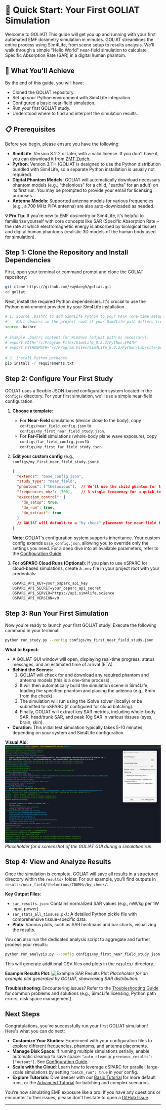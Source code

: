 # 🚀 Quick Start: Your First GOLIAT Simulation

Welcome to GOLIAT! This guide will get you up and running with your first automated EMF dosimetry simulation in minutes. GOLIAT streamlines the entire process using Sim4Life, from scene setup to results analysis. We'll walk through a simple "Hello World" near-field simulation to calculate Specific Absorption Rate (SAR) in a digital human phantom.

## 🎯 What You'll Achieve

By the end of this guide, you will have:
- Cloned the GOLIAT repository.
- Set up your Python environment with Sim4Life integration.
- Configured a basic near-field simulation.
- Run your first GOLIAT study.
- Understood where to find and interpret the simulation results.

## 📋 Prerequisites

Before you begin, please ensure you have the following:

-   **Sim4Life**: Version 8.2.2 or later, with a valid license. If you don't have it, you can download it from [ZMT Zurich](https://zmt.swiss/zurich-model-of-the-human-body/).
-   **Python**: Version 3.11+ (GOLIAT is designed to use the Python distribution bundled with Sim4Life, so a separate Python installation is usually not required).
-   **Digital Phantom Models**: GOLIAT will automatically download necessary phantom models (e.g., "thelonious" for a child, "eartha" for an adult) on its first run. You may be prompted to provide your email for licensing purposes.
-   **Antenna Models**: Supported antenna models for various frequencies (e.g., a 700 MHz PIFA antenna) are also auto-downloaded as needed.

**💡 Pro Tip**: If you're new to EMF dosimetry or Sim4Life, it's helpful to familiarize yourself with core concepts like SAR (Specific Absorption Rate – the rate at which electromagnetic energy is absorbed by biological tissue) and digital human phantoms (realistic 3D models of the human body used for simulation).

## Step 1: Clone the Repository and Install Dependencies

First, open your terminal or command prompt and clone the GOLIAT repository:

```bash
git clone https://github.com/rwydaegh/goliat.git
cd goliat
```

Next, install the required Python dependencies. It's crucial to use the Python environment provided by your Sim4Life installation.

```bash
# 1. Source .bashrc to add Sim4Life Python to your PATH (one-time setup)
#    Edit .bashrc in the project root if your Sim4Life path differs from the default.
source .bashrc

# Example .bashrc content for Windows (adjust path as necessary):
# export PATH="/c/Program Files/Sim4Life_8.2.2/Python:$PATH"
# export PYTHONPATH="/c/Program Files/Sim4Life_8.2.2/Python/Lib/site-packages:$PYTHONPATH"

# 2. Install Python packages
pip install -r requirements.txt
```

## Step 2: Configure Your First Study

GOLIAT uses a flexible JSON-based configuration system located in the `configs/` directory. For your first simulation, we'll use a simple near-field configuration.

1.  **Choose a template**:
    -   For **Near-Field** simulations (device close to the body), copy `configs/near_field_config.json` to `configs/my_first_near_field_study.json`.
    -   For **Far-Field** simulations (whole-body plane wave exposure), copy `configs/far_field_config.json` to `configs/my_first_far_field_study.json`.

2.  **Edit your custom config** (e.g., `configs/my_first_near_field_study.json`):
    ```json
    {
      "extends": "base_config.json",
      "study_type": "near_field",
      "phantoms": ["thelonious"],  // We'll use the child phantom for this example
      "frequencies_mhz": [700],    // A single frequency for a quick test run
      "execution_control": {
        "do_setup": true,
        "do_run": true,
        "do_extract": true
      }
      // GOLIAT will default to a "by_cheek" placement for near-field if not specified
    }
    ```
    **Note**: GOLIAT's configuration system supports inheritance. Your custom config extends `base_config.json`, allowing you to override only the settings you need. For a deep dive into all available parameters, refer to the [Configuration Guide](configuration.md).

3.  **For oSPARC Cloud Runs (Optional)**: If you plan to use oSPARC for cloud-based simulations, create a `.env` file in your project root with your credentials:
    ```
    OSPARC_API_KEY=your_osparc_api_key
    OSPARC_API_SECRET=your_osparc_api_secret
    OSPARC_API_SERVER=https://api.sim4life.science
    OSPARC_API_VERSION=v0
    ```

## Step 3: Run Your First Simulation

Now you're ready to launch your first GOLIAT study! Execute the following command in your terminal:

```bash
python run_study.py --config configs/my_first_near_field_study.json
```

**What to Expect:**
-   A GOLIAT GUI window will open, displaying real-time progress, status messages, and an estimated time of arrival (ETA).
-   **Behind the Scenes**:
    1.  GOLIAT will check for and download any required phantom and antenna models (this is a one-time process).
    2.  It will then automatically build the simulation scene in Sim4Life, loading the specified phantom and placing the antenna (e.g., 8mm from the cheek).
    3.  The simulation will run using the iSolve solver (locally) or be submitted to oSPARC (if configured for cloud batching).
    4.  Finally, GOLIAT will extract key SAR metrics, including whole-body SAR, head/trunk SAR, and peak 10g SAR in various tissues (eyes, brain, skin).
-   **Duration**: This initial test simulation typically takes 5-10 minutes, depending on your system and Sim4Life configuration.

**Visual Aid**:
![GOLIAT GUI during simulation](img/gui_placeholder.png)
*Placeholder for a screenshot of the GOLIAT GUI during a simulation run.*

## Step 4: View and Analyze Results

Once the simulation is complete, GOLIAT will save all results in a structured directory within the `results/` folder. For our example, you'll find outputs in `results/near_field/thelonious/700MHz/by_cheek/`.

**Key Output Files**:
-   `sar_results.json`: Contains normalized SAR values (e.g., mW/kg per 1W input power).
-   `sar_stats_all_tissues.pkl`: A detailed Python pickle file with comprehensive tissue-specific data.
-   **Plots**: Various plots, such as SAR heatmaps and bar charts, visualizing the results.

You can also run the dedicated analysis script to aggregate and further process your results:

```bash
python run_analysis.py --config configs/my_first_near_field_study.json
```
This will generate additional CSV files and plots in the `results/` directory.

**Example Results Plot**:
![Example SAR Results Plot](img/results_plot_placeholder.png)
*Placeholder for an example plot generated by GOLIAT, showcasing SAR distribution.*

**Troubleshooting**: Encountering issues? Refer to the [Troubleshooting Guide](troubleshooting.md) for common problems and solutions (e.g., Sim4Life licensing, Python path errors, disk space management).

## Next Steps

Congratulations, you've successfully run your first GOLIAT simulation! Here's what you can do next:

-   **Customize Your Studies**: Experiment with your configuration files to explore different frequencies, phantoms, and antenna placements.
-   **Manage Disk Space**: If running multiple simulations serially, enable automatic cleanup to save space: `"auto_cleanup_previous_results": ["output"]`. See [Configuration Guide](configuration.md#execution-control).
-   **Scale with the Cloud**: Learn how to leverage oSPARC for parallel, large-scale simulations by setting `"batch_run": true` in your config.
-   **Explore Tutorials**: Dive deeper with our [Basic Tutorial](tutorials/basic.md) for more default runs, or the [Advanced Tutorial](tutorials/advanced.md) for batching and complex scenarios.

You're now simulating EMF exposure like a pro! If you have any questions or encounter further issues, please don't hesitate to open a [GitHub Issue](https://github.com/rwydaegh/goliat/issues).

---